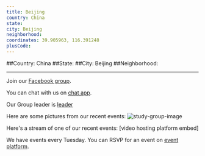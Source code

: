 ```yaml
---
title: Beijing
country: China
state: 
city: Beijing
neighborhood: 
coordinates: 39.905963, 116.391248
plusCode:
---
```


##Country: China
##State: 
##City: Beijing
##Neighborhood: 
*****
Join our [Facebook group](https://www.facebook.com/groups/free.code.camp.beijing).

You can chat with us on [chat app]().

Our Group leader is [leader]()

Here are some pictures from our recent events:
![study-group-image](https://scontent-dft4-2.xx.fbcdn.net/v/t1.0-9/13087790_10205951001166228_1783074197436508327_n.jpg?oh=a6ed705935149e675e795c3f52ac356e&oe=59941F99)

Here's a stream of one of our recent events:
[video hosting platform embed]

We have events every Tuesday. You can RSVP for an event on [event platform]().
